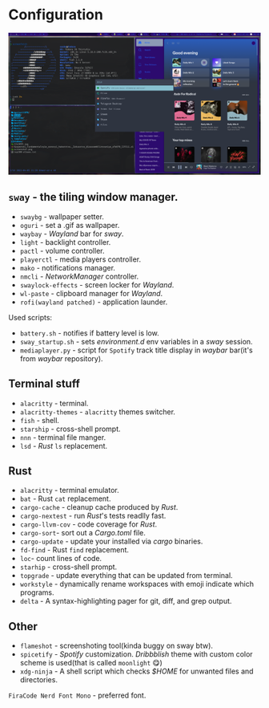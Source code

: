 # Configuration
![Screenshot](screenshot.png)

## `sway` - the tiling window manager.

- `swaybg` - wallpaper setter.
- `oguri` - set a .gif as wallpaper.
- `waybay` - _Wayland_ bar for _sway_.
- `light` - backlight controller.
- `pactl` - volume controller.
- `playerctl` - media players controller.
- `mako` - notifications manager.
- `nmcli` - _NetworkManager_ controller.
- `swaylock-effects` - screen locker for _Wayland_.
- `wl-paste` - clipboard manager for _Wayland_.
- `rofi(wayland patched)` - application launder.

Used scripts:

- `battery.sh` - notifies if battery level is low.
- `sway_startup.sh` - sets _environment.d_ env variables in a _sway_ session.
- `mediaplayer.py` - script for `Spotify` track title display in _waybar_ bar(it's from _waybar_ repository).

## Terminal stuff

- `alacritty` - terminal.
- `alacritty-themes` - `alacritty` themes switcher.
- `fish` - shell.
- `starship` - cross-shell prompt.
- `nnn` - terminal file manger.
- `lsd` - _Rust_ `ls` replacement.

## Rust

 - `alacritty` - terminal emulator.
 - `bat` - Rust `cat` replacement.
 - `cargo-cache` - cleanup cache produced by _Rust_.
 - `cargo-nextest` - run _Rust_'s tests readlly fast.
 - `cargo-llvm-cov` - code coverage for _Rust_.
 - `cargo-sort`-  sort out a _Cargo.toml_ file.
 - `cargo-update` - update your installed via _cargo_ binaries.
 - `fd-find` - Rust `find` replacement.
 - `loc`- count lines of code.
 - `starhip` - cross-shell prompt.
 - `topgrade` - update everything that can be updated from terminal.
 - `workstyle` - dynamically rename workspaces with emoji indicate which programs.
 - `delta` - A syntax-highlighting pager for git, diff, and grep output.

## Other
- `flameshot` - screenshoting tool(kinda buggy on sway btw).
- `spicetify` - _Spotify_ customization. _Dribbblish_ theme with custom color scheme is used(that is called `moonlight` 😋)    
- `xdg-ninja` - A shell script which checks _$HOME_ for unwanted files and directories.

`FiraCode Nerd Font Mono` - preferred font.


